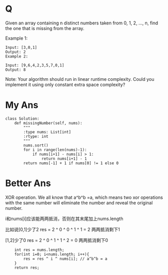 # Q
Given an array containing n distinct numbers taken from 0, 1, 2, ..., n, find the one that is missing from the array.

Example 1:
```
Input: [3,0,1]
Output: 2
Example 2:

Input: [9,6,4,2,3,5,7,0,1]
Output: 8
```
Note:
Your algorithm should run in linear runtime complexity. Could you implement it using only constant extra space complexity?

# My Ans
```
class Solution:
    def missingNumber(self, nums):
        """
        :type nums: List[int]
        :rtype: int
        """
        nums.sort()
        for i in range(len(nums)-1):
            if nums[i+1] - nums[i] > 1:
                return nums[i+1] - 1
        return nums[-1] + 1 if nums[0] != 1 else 0
```        


# Better Ans
XOR operation. We all know that a^b^b =a, which means two xor operations with the same number will eliminate the number and reveal the original number.

i和nums[i]应该能两两抵消，否则在其末尾加上nums.length

比如说[0,1]少了2 res = 2 ^ 0 ^ 0 ^ 1 ^ 1 = 2 两两抵消剩下1

[1,2]少了0 res = 2 ^ 0 ^ 1 ^ 1 ^ 2 = 0 两两抵消剩下0


```
    int res = nums.length;
    for(int i=0; i<nums.length; i++){
        res = res ^ i ^ nums[i]; // a^b^b = a
    }
    return res;
```    
